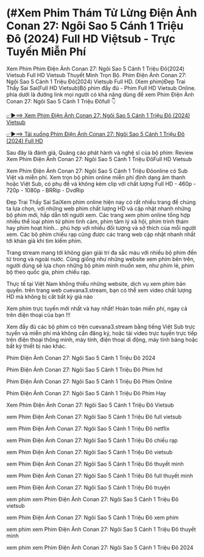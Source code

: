 # (#Xem Phim Thám Tử Lừng Điện Ảnh Conan 27: Ngôi Sao 5 Cánh 1 Triệu Đô (2024) Full HD Việtsub - Trực Tuyến Miễn Phí

Xem Phim Phim Điện Ảnh Conan 27: Ngôi Sao 5 Cánh 1 Triệu Đô(2024) Vietsub Full HD Vietsub Thuyết Minh Trọn Bộ. Phim Điện Ảnh Conan 27: Ngôi Sao 5 Cánh 1 Triệu Đô(2024) Vietsub Full HD. (Xem phim)Đẹp Trai Thấy Sai Sai(Full HD Vietsub)Bộ phim đầy đủ - Phim Full HD Vietsub Online. phía dưới là đường link mọi người có khả năng dùng để xem Phim Điện Ảnh Conan 27: Ngôi Sao 5 Cánh 1 Triệu Đôfull 👇

<a href="http://go.bigcinema.online/vi/movie/1209217">✅►⟹ Xem Phim Điện Ảnh Conan 27: Ngôi Sao 5 Cánh 1 Triệu Đô (2024) Vietsub</a>

<a href="http://go.bigcinema.online/vi/movie/1209217">✅►⟹ Tải xuống Phim Điện Ảnh Conan 27: Ngôi Sao 5 Cánh 1 Triệu Đô (2024) Full HD</a>

Sau đây là đánh giá, Quảng cáo phát hành và nghệ sĩ của bộ phim:
Review Xem Phim Điện Ảnh Conan 27: Ngôi Sao 5 Cánh 1 Triệu ĐôFull HD Vietsub

Xem Phim Điện Ảnh Conan 27: Ngôi Sao 5 Cánh 1 Triệu Đôonline có Sub Việt và miễn phí. Xem trọn bộ phim online miễn phí định dạng âm thanh hoặc Việt Sub, có phụ đề và không kèm clip với chất lượng Full HD - 460p - 720p - 1080p - BRRip - DvdRip


Đẹp Trai Thấy Sai SaiXem phim online hiện nay có rất nhiều trang để chúng ta lựa chọn, với những web phim chất lượng HD và cập nhật nhanh những bộ phim mới, hấp dẫn tới người xem. Các trang xem phim online tổng hợp nhiều thể loại phim từ phim tình cảm, phim tâm lý xã hội, phim trinh thám hay phim hoạt hình… phù hợp với nhiều đối tượng và sở thích của mỗi người xem. Các bộ phim chiếu rạp cũng được các trang web cập nhật nhanh nhất tới khán giả khi tìm kiếm phim.


Trang stream mang tới không gian giải trí đa sắc màu với nhiều bộ phim đến từ trong và ngoài nước. Cũng giống như những website xem phim bên trên, người dùng sẽ lựa chọn những bộ phim mình muốn xem, như phim lẻ, phim bộ theo quốc gia, phim chiếu rạp.


Thực tế tại Việt Nam không thiếu những website, dịch vụ xem phim bản quyền. trên trang web cuevana3.stream, bạn có thể xem video chất lượng HD mà không bị cắt bất kỳ giá nào


Xem phim trực tuyến mới nhất và hay nhất! Hoàn toàn miễn phí, ngay cả trên điện thoại của bạn !!!


Xem đầy đủ các bộ phim có trên cuevana3.stream bằng tiếng Việt Sub trực tuyến và miễn phí mà không cần đăng ký, hoặc tải video trực tuyến trực tiếp trên điện thoại thông minh, máy tính, điện thoại di động, máy tính bảng hoặc bất kỳ thiết bị nào khác.


Phim Điện Ảnh Conan 27: Ngôi Sao 5 Cánh 1 Triệu Đô 2024 

Phim Điện Ảnh Conan 27: Ngôi Sao 5 Cánh 1 Triệu Đô Phim hd

Phim Điện Ảnh Conan 27: Ngôi Sao 5 Cánh 1 Triệu Đô Phim Online

Phim Điện Ảnh Conan 27: Ngôi Sao 5 Cánh 1 Triệu Đô Phim Hay

Xem Phim Điện Ảnh Conan 27: Ngôi Sao 5 Cánh 1 Triệu Đô Vietsub

xem Phim Điện Ảnh Conan 27: Ngôi Sao 5 Cánh 1 Triệu Đô full vietsub

xem Phim Điện Ảnh Conan 27: Ngôi Sao 5 Cánh 1 Triệu Đô netflix

xem Phim Điện Ảnh Conan 27: Ngôi Sao 5 Cánh 1 Triệu Đô chiếu rạp

xem Phim Điện Ảnh Conan 27: Ngôi Sao 5 Cánh 1 Triệu Đô vietsub

xem Phim Điện Ảnh Conan 27: Ngôi Sao 5 Cánh 1 Triệu Đô thuyết minh

xem Phim Điện Ảnh Conan 27: Ngôi Sao 5 Cánh 1 Triệu Đô full thuyết minh

xem Phim Điện Ảnh Conan 27: Ngôi Sao 5 Cánh 1 Triệu Đô truyện

xem phim xem Phim Điện Ảnh Conan 27: Ngôi Sao 5 Cánh 1 Triệu Đô vietsub

xem Phim Điện Ảnh Conan 27: Ngôi Sao 5 Cánh 1 Triệu Đô xem phim

xem phim xem Phim Điện Ảnh Conan 27: Ngôi Sao 5 Cánh 1 Triệu Đô thuyết minh

xem phim xem Phim Điện Ảnh Conan 27: Ngôi Sao 5 Cánh 1 Triệu Đô 2024

